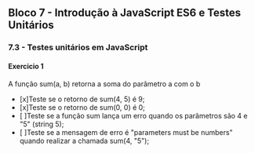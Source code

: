 ## Bloco 7 - Introdução à JavaScript ES6 e Testes Unitários
### 7.3 - Testes unitários em JavaScript


#### Exercicio 1
A função sum(a, b) retorna a soma do parâmetro a com o b

- [x]Teste se o retorno de sum(4, 5) é 9;
- [x]Teste se o retorno de sum(0, 0) é 0;
- [ ]Teste se a função sum lança um erro quando os parâmetros são 4 e "5" (string 5);
- [ ]Teste se a mensagem de erro é "parameters must be numbers" quando realizar a chamada sum(4, "5");

